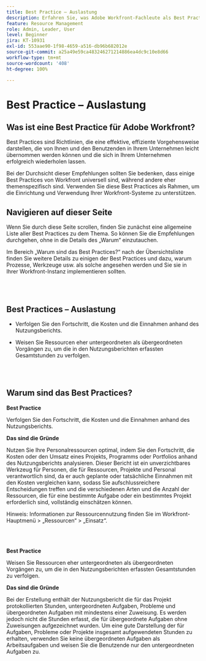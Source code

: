 ```yaml
---
title: Best Practice – Auslastung
description: Erfahren Sie, was Adobe Workfront-Fachleute als Best Practices für das Einrichten, Verwalten und Verwenden des Nutzungsberichts empfehlen.
feature: Resource Management
role: Admin, Leader, User
level: Beginner
jira: KT-10931
exl-id: 553aae90-1f98-4659-a516-db96b682012e
source-git-commit: a25a49e59ca483246271214886ea4dc9c10e8d66
workflow-type: tm+mt
source-wordcount: '408'
ht-degree: 100%

---
```


# Best Practice – Auslastung

## Was ist eine Best Practice für Adobe Workfront?

Best Practices sind Richtlinien, die eine effektive, effiziente Vorgehensweise darstellen, die von Ihnen und den Benutzenden in Ihrem Unternehmen leicht übernommen werden können und die sich in Ihrem Unternehmen erfolgreich wiederholen lassen.

Bei der Durchsicht dieser Empfehlungen sollten Sie bedenken, dass einige Best Practices von Workfront universell sind, während andere eher themenspezifisch sind. Verwenden Sie diese Best Practices als Rahmen, um die Einrichtung und Verwendung Ihrer Workfront-Systeme zu unterstützen.

## Navigieren auf dieser Seite

Wenn Sie durch diese Seite scrollen, finden Sie zunächst eine allgemeine Liste aller Best Practices zu dem Thema. So können Sie die Empfehlungen durchgehen, ohne in die Details des „Warum“ einzutauchen.

Im Bereich „Warum sind das Best Practices?“ nach der Übersichtsliste finden Sie weitere Details zu einigen der Best Practices und dazu, warum Prozesse, Werkzeuge usw. als solche angesehen werden und Sie sie in Ihrer Workfront-Instanz implementieren sollten.

</br>
</br>

## Best Practices – Auslastung

* Verfolgen Sie den Fortschritt, die Kosten und die Einnahmen anhand des Nutzungsberichts.

* Weisen Sie Ressourcen eher untergeordneten als übergeordneten Vorgängen zu, um die in den Nutzungsberichten erfassten Gesamtstunden zu verfolgen.

</br>
</br>

## Warum sind das Best Practices?

**Best Practice**

Verfolgen Sie den Fortschritt, die Kosten und die Einnahmen anhand des Nutzungsberichts.



**Das sind die Gründe**

Nutzen Sie Ihre Personalressourcen optimal, indem Sie den Fortschritt, die Kosten oder den Umsatz eines Projekts, Programms oder Portfolios anhand des Nutzungsberichts analysieren. Dieser Bericht ist ein unverzichtbares Werkzeug für Personen, die für Ressourcen, Projekte und Personal verantwortlich sind, da er auch geplante oder tatsächliche Einnahmen mit den Kosten vergleichen kann, sodass Sie aufschlussreichere Entscheidungen treffen und die verschiedenen Arten und die Anzahl der Ressourcen, die für eine bestimmte Aufgabe oder ein bestimmtes Projekt erforderlich sind, vollständig einschätzen können.



Hinweis: Informationen zur Ressourcennutzung finden Sie im Workfront-Hauptmenü > „Ressourcen“ > „Einsatz“.

</br>
</br>

**Best Practice**

Weisen Sie Ressourcen eher untergeordneten als übergeordneten Vorgängen zu, um die in den Nutzungsberichten erfassten Gesamtstunden zu verfolgen.



**Das sind die Gründe**

Bei der Erstellung enthält der Nutzungsbericht die für das Projekt protokollierten Stunden, untergeordneten Aufgaben, Probleme und übergeordneten Aufgaben mit mindestens einer Zuweisung. Es werden jedoch nicht die Stunden erfasst, die für übergeordnete Aufgaben ohne Zuweisungen aufgezeichnet wurden. Um eine gute Darstellung der für Aufgaben, Probleme oder Projekte insgesamt aufgewendeten Stunden zu erhalten, verwenden Sie keine übergeordneten Aufgaben als Arbeitsaufgaben und weisen Sie die Benutzende nur den untergeordneten Aufgaben zu.
